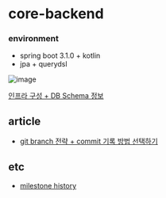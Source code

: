 # core-backend

### environment

- spring boot 3.1.0 + kotlin
- jpa + querydsl

![image](https://github.com/Our-Class-Bank/core-backend/assets/55722186/db0692c8-c406-4297-8777-a202bcaae7ab)

[인프라 구성 + DB Schema 정보](https://github.com/Our-Class-Bank/core-backend/wiki/01.-%EC%9D%B8%ED%94%84%EB%9D%BC-%EA%B5%AC%EC%84%B1-&-DB-Schema-%EC%A0%95%EB%B3%B4)

## article

- [git branch 전략 + commit 기록 방법 선택하기](https://hyune-c.tistory.com/60)

## etc

- [milestone history](https://github.com/Our-Class-Bank/core-backend/wiki/10.-milestone-1-~-7-history)

